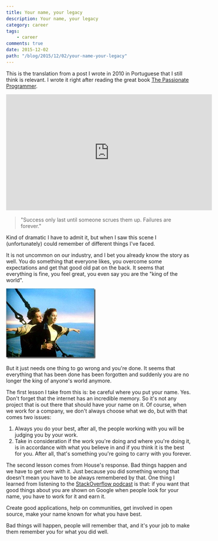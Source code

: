 ```yaml
---
title: Your name, your legacy
description: Your name, your legacy
category: career
tags:
    - career
comments: true
date: 2015-12-02
path: "/blog/2015/12/02/your-name-your-legacy"
---
```


This is the translation from a post I wrote in 2010 in Portuguese that I still think is relevant. I wrote it right after reading the great book
[The Passionate Programmer](https://pragprog.com/book/cfcar2/the-passionate-programmer).<!-- more -->

<iframe width="560" height="315" src="https://www.youtube.com/embed/26DTsHQ42SM?style=centerme" frameborder="0" allowfullscreen></iframe>

<p>

> "Success only last until someone scrues them up. Failures are forever."

</p>

Kind of dramatic I have to admit it, but when I saw this scene I (unfortunately) could remember of different things I've faced.

It is not uncommon on our industry, and I bet you already know the story as well. You do something that everyone likes, you overcome some expectations and get that good old pat on the back. It seems that everything is fine, you feel great, you even say you are the "king of the world".

![Titanic](titanic_dicaprio_thumb.jpg)

But it just needs one thing to go wrong and you're done. It seems that everything that has been done has been forgotten and suddenly you are no longer the king of anyone's world anymore.

<script async src="//pagead2.googlesyndication.com/pagead/js/adsbygoogle.js"></script>
<!-- Responsive content -->

<ins class="adsbygoogle"
     style="display:block"
     data-ad-client="ca-pub-1865353648221711"
     data-ad-slot="8499334570"
     data-ad-format="auto"></ins>

<script>
(adsbygoogle = window.adsbygoogle || []).push({});
</script>

The first lesson I take from this is: be careful where you put your name. Yes. Don't forget that the internet has an incredible memory. So it's not any project that is out there that should have your name on it. Of course, when we work for a company, we don't always choose what we do, but with that comes two issues:

1.  Always you do your best, after all, the people working with you will be judging you by your work.
2.  Take in consideration if the work you're doing and where you're doing it, is in accordance with what you believe in and if you think it is the best for you. After all, that's something you're going to carry with you forever.

The second lesson comes from House's response. Bad things happen and we have to get over with it. Just because you did something wrong that doesn't mean you have to be always remembered by that. One thing I learned from listening to the [StackOverflow podcast](http://blog.stackoverflow.com/feed/podcast/) is that: if you want that good things about you are shown on Google when people look for your name, you have to work for it and earn it.

Create good applications, help on communities, get involved in open source, make your name known for what you have best.

Bad things will happen, people will remember that, and it's your job to make them remember you for what you did well.
